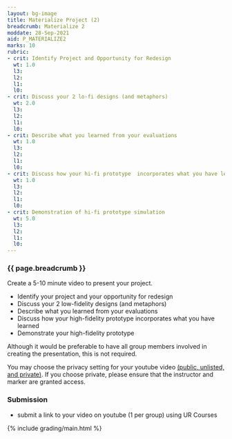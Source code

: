 ```yaml
---
layout: bg-image
title: Materialize Project (2)
breadcrumb: Materialize 2
moddate: 28-Sep-2021
aid: P_MATERIALIZE2
marks: 10
rubric:
- crit: Identify Project and Opportunity for Redesign
  wt: 1.0
  l3:
  l2:
  l1:
  l0:
- crit: Discuss your 2 lo-fi designs (and metaphors)
  wt: 2.0
  l3:
  l2:
  l1:
  l0:
- crit: Describe what you learned from your evaluations
  wt: 1.0
  l3:
  l2:
  l1:
  l0:
- crit: Discuss how your hi-fi prototype  incorporates what you have learned
  wt: 1.0
  l3:
  l2:
  l1:
  l0:
- crit: Demonstration of hi-fi prototype simulation
  wt: 5.0
  l3:
  l2:
  l1:
  l0:
---
```

### {{ page.breadcrumb }}

Create a 5-10 minute video to present your project.

* Identify your project and your opportunity for redesign
* Discuss your 2 low-fidelity designs (and metaphors)
* Describe what you learned from your evaluations
* Discuss how your high-fidelity prototype  incorporates what you have learned
* Demonstrate your high-fidelity prototype

Although it would be preferable to have all group members involved in creating the presentation, this is not required.

You may choose the privacy setting for your youtube video [(public, unlisted, and private)](https://support.google.com/youtube/answer/157177). If you choose private, please ensure that the instructor and marker are granted access.

### Submission

* submit a link to your video on youtube (1 per group) using UR Courses

{% include grading/main.html %}
